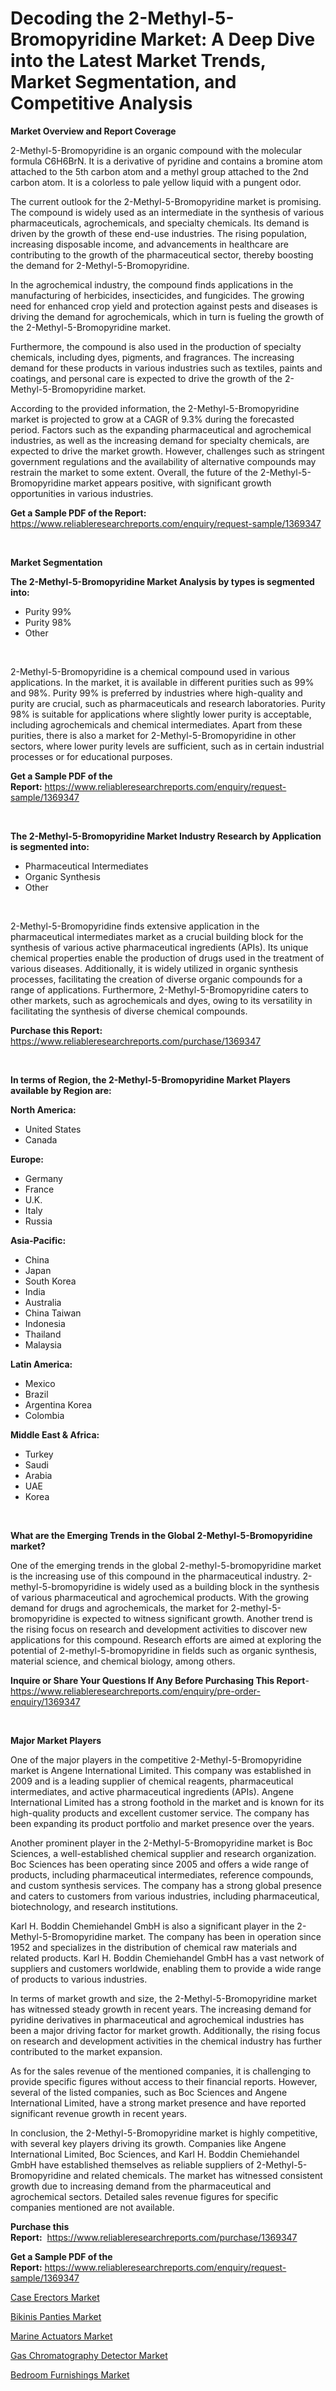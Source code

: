 <p><h1>Decoding the 2-Methyl-5-Bromopyridine Market: A Deep Dive into the Latest Market Trends, Market Segmentation, and Competitive Analysis</h1></p><p><strong>Market Overview and Report Coverage</strong></p>
<p><p>2-Methyl-5-Bromopyridine is an organic compound with the molecular formula C6H6BrN. It is a derivative of pyridine and contains a bromine atom attached to the 5th carbon atom and a methyl group attached to the 2nd carbon atom. It is a colorless to pale yellow liquid with a pungent odor.</p><p>The current outlook for the 2-Methyl-5-Bromopyridine market is promising. The compound is widely used as an intermediate in the synthesis of various pharmaceuticals, agrochemicals, and specialty chemicals. Its demand is driven by the growth of these end-use industries. The rising population, increasing disposable income, and advancements in healthcare are contributing to the growth of the pharmaceutical sector, thereby boosting the demand for 2-Methyl-5-Bromopyridine.</p><p>In the agrochemical industry, the compound finds applications in the manufacturing of herbicides, insecticides, and fungicides. The growing need for enhanced crop yield and protection against pests and diseases is driving the demand for agrochemicals, which in turn is fueling the growth of the 2-Methyl-5-Bromopyridine market.</p><p>Furthermore, the compound is also used in the production of specialty chemicals, including dyes, pigments, and fragrances. The increasing demand for these products in various industries such as textiles, paints and coatings, and personal care is expected to drive the growth of the 2-Methyl-5-Bromopyridine market.</p><p>According to the provided information, the 2-Methyl-5-Bromopyridine market is projected to grow at a CAGR of 9.3% during the forecasted period. Factors such as the expanding pharmaceutical and agrochemical industries, as well as the increasing demand for specialty chemicals, are expected to drive the market growth. However, challenges such as stringent government regulations and the availability of alternative compounds may restrain the market to some extent. Overall, the future of the 2-Methyl-5-Bromopyridine market appears positive, with significant growth opportunities in various industries.</p></p>
<p><strong>Get a Sample PDF of the Report:</strong> <a href="https://www.reliableresearchreports.com/enquiry/request-sample/1369347">https://www.reliableresearchreports.com/enquiry/request-sample/1369347</a></p>
<p>&nbsp;</p>
<p><strong>Market Segmentation</strong></p>
<p><strong>The 2-Methyl-5-Bromopyridine Market Analysis by types is segmented into:</strong></p>
<p><ul><li>Purity 99%</li><li>Purity 98%</li><li>Other</li></ul></p>
<p>&nbsp;</p>
<p><p>2-Methyl-5-Bromopyridine is a chemical compound used in various applications. In the market, it is available in different purities such as 99% and 98%. Purity 99% is preferred by industries where high-quality and purity are crucial, such as pharmaceuticals and research laboratories. Purity 98% is suitable for applications where slightly lower purity is acceptable, including agrochemicals and chemical intermediates. Apart from these purities, there is also a market for 2-Methyl-5-Bromopyridine in other sectors, where lower purity levels are sufficient, such as in certain industrial processes or for educational purposes.</p></p>
<p><strong>Get a Sample PDF of the Report:</strong>&nbsp;<a href="https://www.reliableresearchreports.com/enquiry/request-sample/1369347">https://www.reliableresearchreports.com/enquiry/request-sample/1369347</a></p>
<p>&nbsp;</p>
<p><strong>The 2-Methyl-5-Bromopyridine Market Industry Research by Application is segmented into:</strong></p>
<p><ul><li>Pharmaceutical Intermediates</li><li>Organic Synthesis</li><li>Other</li></ul></p>
<p>&nbsp;</p>
<p><p>2-Methyl-5-Bromopyridine finds extensive application in the pharmaceutical intermediates market as a crucial building block for the synthesis of various active pharmaceutical ingredients (APIs). Its unique chemical properties enable the production of drugs used in the treatment of various diseases. Additionally, it is widely utilized in organic synthesis processes, facilitating the creation of diverse organic compounds for a range of applications. Furthermore, 2-Methyl-5-Bromopyridine caters to other markets, such as agrochemicals and dyes, owing to its versatility in facilitating the synthesis of diverse chemical compounds.</p></p>
<p><strong>Purchase this Report:</strong>&nbsp; <a href="https://www.reliableresearchreports.com/purchase/1369347">https://www.reliableresearchreports.com/purchase/1369347</a></p>
<p>&nbsp;</p>
<p><strong>In terms of Region, the 2-Methyl-5-Bromopyridine Market Players available by Region are:</strong></p>
<p>
    <p> <strong> North America: </strong>
        <ul>
            <li>United States</li>
            <li>Canada</li>
        </ul>
        </p> 
    <p> <strong> Europe: </strong>
        <ul>
            <li>Germany</li>
            <li>France</li>
            <li>U.K.</li>
            <li>Italy</li>
            <li>Russia</li>
        </ul>
        </p> 
    <p> <strong> Asia-Pacific: </strong>
        <ul>
            <li>China</li>
            <li>Japan</li>
            <li>South Korea</li>
            <li>India</li>
            <li>Australia</li>
            <li>China Taiwan</li>
            <li>Indonesia</li>
            <li>Thailand</li>
            <li>Malaysia</li>
        </ul>
        </p> 
    <p> <strong> Latin America: </strong>
        <ul>
            <li>Mexico</li>
            <li>Brazil</li>
            <li>Argentina Korea</li>
            <li>Colombia</li>
        </ul>
        </p> 
    <p> <strong> Middle East & Africa: </strong>
        <ul>
            <li>Turkey</li>
            <li>Saudi</li>
            <li>Arabia</li>
            <li>UAE</li>
            <li>Korea</li>
        </ul>
    </p>
    </p>
<p>&nbsp;</p>
<p><strong>What are the Emerging Trends in the Global 2-Methyl-5-Bromopyridine market?</strong></p>
<p><p>One of the emerging trends in the global 2-methyl-5-bromopyridine market is the increasing use of this compound in the pharmaceutical industry. 2-methyl-5-bromopyridine is widely used as a building block in the synthesis of various pharmaceutical and agrochemical products. With the growing demand for drugs and agrochemicals, the market for 2-methyl-5-bromopyridine is expected to witness significant growth. Another trend is the rising focus on research and development activities to discover new applications for this compound. Research efforts are aimed at exploring the potential of 2-methyl-5-bromopyridine in fields such as organic synthesis, material science, and chemical biology, among others.</p></p>
<p><strong>Inquire or Share Your Questions If Any Before Purchasing This Report</strong>- <a href="https://www.reliableresearchreports.com/enquiry/pre-order-enquiry/1369347">https://www.reliableresearchreports.com/enquiry/pre-order-enquiry/1369347</a></p>
<p>&nbsp;</p>
<p><strong>Major Market Players</strong></p>
<p><p>One of the major players in the competitive 2-Methyl-5-Bromopyridine market is Angene International Limited. This company was established in 2009 and is a leading supplier of chemical reagents, pharmaceutical intermediates, and active pharmaceutical ingredients (APIs). Angene International Limited has a strong foothold in the market and is known for its high-quality products and excellent customer service. The company has been expanding its product portfolio and market presence over the years.</p><p>Another prominent player in the 2-Methyl-5-Bromopyridine market is Boc Sciences, a well-established chemical supplier and research organization. Boc Sciences has been operating since 2005 and offers a wide range of products, including pharmaceutical intermediates, reference compounds, and custom synthesis services. The company has a strong global presence and caters to customers from various industries, including pharmaceutical, biotechnology, and research institutions.</p><p>Karl H. Boddin Chemiehandel GmbH is also a significant player in the 2-Methyl-5-Bromopyridine market. The company has been in operation since 1952 and specializes in the distribution of chemical raw materials and related products. Karl H. Boddin Chemiehandel GmbH has a vast network of suppliers and customers worldwide, enabling them to provide a wide range of products to various industries.</p><p>In terms of market growth and size, the 2-Methyl-5-Bromopyridine market has witnessed steady growth in recent years. The increasing demand for pyridine derivatives in pharmaceutical and agrochemical industries has been a major driving factor for market growth. Additionally, the rising focus on research and development activities in the chemical industry has further contributed to the market expansion.</p><p>As for the sales revenue of the mentioned companies, it is challenging to provide specific figures without access to their financial reports. However, several of the listed companies, such as Boc Sciences and Angene International Limited, have a strong market presence and have reported significant revenue growth in recent years.</p><p>In conclusion, the 2-Methyl-5-Bromopyridine market is highly competitive, with several key players driving its growth. Companies like Angene International Limited, Boc Sciences, and Karl H. Boddin Chemiehandel GmbH have established themselves as reliable suppliers of 2-Methyl-5-Bromopyridine and related chemicals. The market has witnessed consistent growth due to increasing demand from the pharmaceutical and agrochemical sectors. Detailed sales revenue figures for specific companies mentioned are not available.</p></p>
<p><strong>Purchase this Report:</strong>&nbsp;&nbsp;<a href="https://www.reliableresearchreports.com/purchase/1369347">https://www.reliableresearchreports.com/purchase/1369347</a></p>
<p></p>
<p><strong>Get a Sample PDF of the Report:</strong>&nbsp;<a href="https://www.reliableresearchreports.com/enquiry/request-sample/1369347">https://www.reliableresearchreports.com/enquiry/request-sample/1369347</a></p>
<p><p><a href="https://www.linkedin.com/pulse/case-erectors-market-share-amp-new-trends-analysis-report-z6dzf/">Case Erectors Market</a></p><p><a href="https://medium.com/@audieyost1952/bikinis-panties-market-size-growth-forecast-2023-2030-20ad4c1632a9">Bikinis Panties Market</a></p><p><a href="https://www.linkedin.com/pulse/decoding-marine-actuators-market-deep-dive-latest-trends-mxysf/">Marine Actuators Market</a></p><p><a href="https://www.linkedin.com/pulse/gas-chromatography-detector-market-share-amp-new-trends-dfbdf/">Gas Chromatography Detector Market</a></p><p><a href="https://medium.com/@beaugrant15/bedroom-furnishings-market-size-growth-forecast-2023-2030-15468ca56f70">Bedroom Furnishings Market</a></p></p>